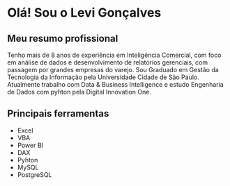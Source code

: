 # Olá! Sou o Levi Gonçalves

## Meu resumo profissional

Tenho mais de 8 anos de experiência em Inteligência Comercial, com foco em análise de dados e desenvolvimento de relatórios gerenciais, com passagem por grandes empresas do varejo. Sou Graduado em Gestão da Tecnologia da Informação pela Universidade Cidade de São Paulo. Atualmente trabalho com Data & Business Intelligence e estudo Engenharia de Dados com pyhton pela Digital Innovation One.

## Principais ferramentas

- Excel
- VBA
- Power BI
- DAX
- Pyhton
- MySQL
- PostgreSQL
